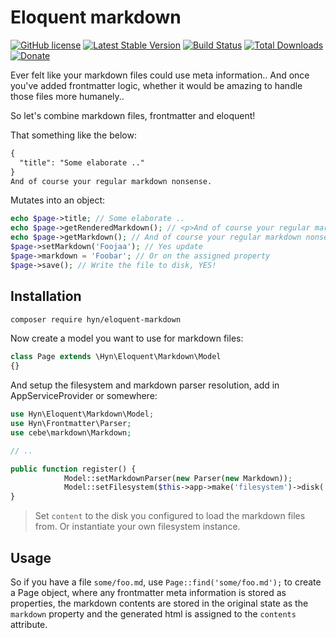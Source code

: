 # Eloquent markdown

[![GitHub license](https://img.shields.io/badge/license-MIT-blue.svg)](https://raw.githubusercontent.com/hyn/eloquent-markdown/license.md)
[![Latest Stable Version](https://img.shields.io/packagist/v/hyn/eloquent-markdown.svg)](https://github.com/hyn/eloquent-markdown)
[![Build Status](https://img.shields.io/travis/hyn/eloquent-markdown/master.svg?maxAge=2592000&style=flat-square)](https://travis-ci.org/hyn/eloquent-markdown)
[![Total Downloads](https://img.shields.io/packagist/dt/hyn/eloquent-markdown.svg)](https://github.com/hyn/eloquent-markdown)
[![Donate](https://img.shields.io/badge/paypal-donate-yellow.svg)](https://paypal.me/luceos)

Ever felt like your markdown files could use meta information.. And once you've added frontmatter logic, whether it
would be amazing to handle those files more humanely.. 

So let's combine markdown files, frontmatter and eloquent!

That something like the below:

```markdown
{
  "title": "Some elaborate .."
}
And of course your regular markdown nonsense.
```

Mutates into an object:

```php
echo $page->title; // Some elaborate ..
echo $page->getRenderedMarkdown(); // <p>And of course your regular markdown nonsense.</p>
echo $page->getMarkdown(); // And of course your regular markdown nonsense.
$page->setMarkdown('Foojaa'); // Yes update
$page->markdown = 'Foobar'; // Or on the assigned property
$page->save(); // Write the file to disk, YES!
```

## Installation

```bash
composer require hyn/eloquent-markdown
```

Now create a model you want to use for markdown files:

```php
class Page extends \Hyn\Eloquent\Markdown\Model
{}
```

And setup the filesystem and markdown parser resolution, add in  AppServiceProvider or somewhere:

```php
use Hyn\Eloquent\Markdown\Model;
use Hyn\Frontmatter\Parser;
use cebe\markdown\Markdown;

// ..

public function register() {
            Model::setMarkdownParser(new Parser(new Markdown));
            Model::setFilesystem($this->app->make('filesystem')->disk('content'));
}
```

> Set `content` to the disk you configured to load the markdown files from. Or instantiate your own filesystem
instance.

## Usage

So if you have a file `some/foo.md`, use `Page::find('some/foo.md');` to create a Page object, where any frontmatter
meta information is stored as properties, the markdown contents are stored in the original state as the `markdown` property
and the generated html is assigned to the `contents` attribute.
